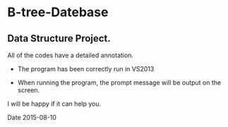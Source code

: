 # B-tree-Datebase

Data Structure Project. 
----------------------
All of the codes have a detailed annotation.

* The program has been correctly run in VS2013

* When running the program, the prompt message will be output on the screen.

I will be happy if it can help you.

Date 2015-08-10
